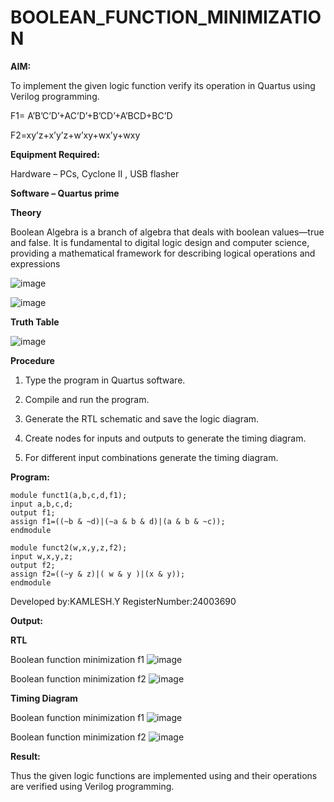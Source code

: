 # BOOLEAN_FUNCTION_MINIMIZATION

**AIM:**

To implement the given logic function verify its operation in Quartus using Verilog programming.

F1= A’B’C’D’+AC’D’+B’CD’+A’BCD+BC’D 

F2=xy’z+x’y’z+w’xy+wx’y+wxy

**Equipment Required:**

Hardware – PCs, Cyclone II , USB flasher

**Software – Quartus prime**

**Theory**

Boolean Algebra is a branch of algebra that deals with boolean values—true and false. It is fundamental to digital logic design and computer science, providing a mathematical framework for describing logical operations and expressions

![image](https://github.com/user-attachments/assets/84c69e08-4da7-4021-9b0c-4500ecb71f18)

![image](https://github.com/user-attachments/assets/34c895f5-ebe0-462d-9bc4-aacdc7c7b0be)


**Truth Table**

![image](https://github.com/user-attachments/assets/e7bc94bf-838e-48f8-a319-47cc4d40307b)

**Procedure**

1.	Type the program in Quartus software.

2.	Compile and run the program.

3.	Generate the RTL schematic and save the logic diagram.

4.	Create nodes for inputs and outputs to generate the timing diagram.

5.	For different input combinations generate the timing diagram.


**Program:**
```
module funct1(a,b,c,d,f1);
input a,b,c,d;
output f1;
assign f1=((~b & ~d)|(~a & b & d)|(a & b & ~c));
endmodule

module funct2(w,x,y,z,f2);
input w,x,y,z;
output f2;
assign f2=((~y & z)|( w & y )|(x & y));
endmodule
```
Developed by:KAMLESH.Y RegisterNumber:24003690

**Output:**

**RTL**

Boolean function minimization f1
![image](https://github.com/user-attachments/assets/e985dbd7-7cb8-465d-a22e-9c8a62776f7b)

Boolean function minimization f2
![image](https://github.com/user-attachments/assets/944fd430-d319-47b3-a2ce-36ba9372a21d)


**Timing Diagram**

Boolean function minimization f1
![image](https://github.com/user-attachments/assets/e902c3e1-9b22-406d-a4ab-f1f8064d4b5a)

Boolean function minimization f2
![image](https://github.com/user-attachments/assets/e077bbe3-64d3-4ca4-a1df-30a7bef26c70)



**Result:**

Thus the given logic functions are implemented using and their operations are verified using Verilog programming.

